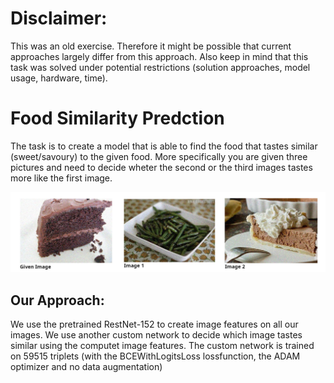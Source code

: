 # Disclaimer:
This was an old exercise. Therefore it might be possible that current approaches largely differ from this approach. Also keep in mind that this task was solved under potential restrictions (solution approaches, model usage, hardware, time).
# Food Similarity Predction
The task is to create a model that is able to find the food that tastes similar (sweet/savoury) to the given food. More specifically you are given three pictures and need to decide wheter the second or the third images tastes more like the first image.

![image](triplet.jpg)
## Our Approach:
We use the pretrained RestNet-152 to create image features on all our images. We use another custom network to decide which image tastes similar using the computet image features. The custom network is trained on 59515 triplets (with the BCEWithLogitsLoss lossfunction, the ADAM optimizer and no data augmentation)